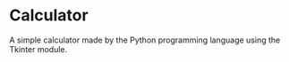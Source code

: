 # Calculator

A simple calculator made by the Python programming language using the Tkinter module.
